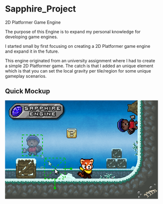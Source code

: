 # Sapphire_Project
2D Platformer Game Engine

The purpose of this Engine is to expand my personal knowledge for developing game engines.

I started small by first focusing on creating a 2D Platformer game engine and expand it in the future.

This engine originated from an university assignment where I had to create a simple 2D Platformer game.
The catch is that I added an unique element which is that you can set the local gravity per tile/region for some unique gameplay scenarios.


## Quick Mockup
![Mockup](Promotional/quick_mockup.png)
